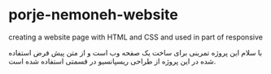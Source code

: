 # porje-nemoneh-website
creating a website page with HTML and CSS and used in part of responsive 

با سلام این پروژه تمرینی برای ساخت یک صفحه وب است و از متن پیش فرض استفاده شده 
در این پروژه از طراحی ریسپانسیو در قسمتی استفاده شده است.
